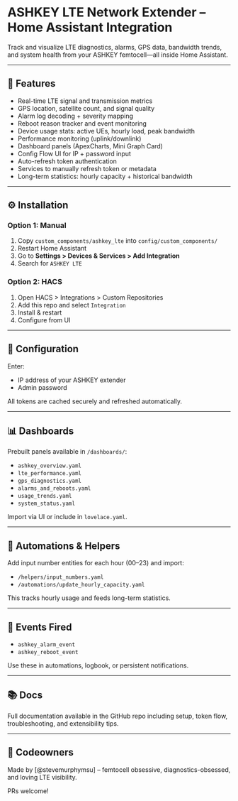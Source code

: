 # ASHKEY LTE Network Extender – Home Assistant Integration

Track and visualize LTE diagnostics, alarms, GPS data, bandwidth trends, and system health from your ASHKEY femtocell—all inside Home Assistant.

---

## 🔧 Features

- Real-time LTE signal and transmission metrics
- GPS location, satellite count, and signal quality
- Alarm log decoding + severity mapping
- Reboot reason tracker and event monitoring
- Device usage stats: active UEs, hourly load, peak bandwidth
- Performance monitoring (uplink/downlink)
- Dashboard panels (ApexCharts, Mini Graph Card)
- Config Flow UI for IP + password input
- Auto-refresh token authentication
- Services to manually refresh token or metadata
- Long-term statistics: hourly capacity + historical bandwidth

---

## ⚙️ Installation

### Option 1: Manual
1. Copy `custom_components/ashkey_lte` into `config/custom_components/`
2. Restart Home Assistant
3. Go to **Settings > Devices & Services > Add Integration**
4. Search for `ASHKEY LTE`

### Option 2: HACS
1. Open HACS > Integrations > Custom Repositories
2. Add this repo and select `Integration`
3. Install & restart
4. Configure from UI

---

## 🧩 Configuration

Enter:
- IP address of your ASHKEY extender
- Admin password

All tokens are cached securely and refreshed automatically.

---

## 📊 Dashboards

Prebuilt panels available in `/dashboards/`:
- `ashkey_overview.yaml`
- `lte_performance.yaml`
- `gps_diagnostics.yaml`
- `alarms_and_reboots.yaml`
- `usage_trends.yaml`
- `system_status.yaml`

Import via UI or include in `lovelace.yaml`.

---

## 🔁 Automations & Helpers

Add input number entities for each hour (00–23) and import:
- `/helpers/input_numbers.yaml`
- `/automations/update_hourly_capacity.yaml`

This tracks hourly usage and feeds long-term statistics.

---

## 🔔 Events Fired

- `ashkey_alarm_event`
- `ashkey_reboot_event`

Use these in automations, logbook, or persistent notifications.

---

## 📚 Docs

Full documentation available in the GitHub repo including setup, token flow, troubleshooting, and extensibility tips.

---

## 👤 Codeowners

Made by [@stevemurphymsu] – femtocell obsessive, diagnostics-obsessed, and loving LTE visibility.

PRs welcome!
